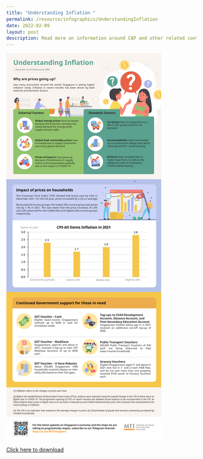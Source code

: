```yaml
---
title: "Understanding Inflation "
permalink: /resource/infographics/UnderstandingInflation
date: 2022-02-09
layout: post
description: Read more on information around CAP and other related content.
---
```


![Alt text for image on Isomer site](/images/infographics/Understanding%20Inflation%20Infographic.jpg)

[Click here to download](/files/infographics/Understanding_Inflation_24Jan22_v3.pdf)
